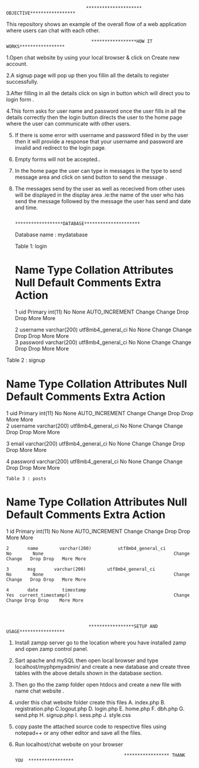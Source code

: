 
                                  ********************* OBJECTIVE*****************

This repository shows an example  of the overall flow of a web application where users can chat with each other.


                                    *****************HOW IT WORKS*****************
  

1.Open chat website by using your local browser & click on Create new account. 

2.A signup page will pop up then you fillin all the details to register successfully.

3.After filling in all the details click on sign in button which will direct you to login form .

4.This form asks for user name and password  once the user fills in all the details correctly then the login button directs the user to the  home page where the user can communicate with other users. 

5. If there is some error with  username and password filled in by  the user then it will provide a response that your username and password are invalid and redirect to the login page.

6. Empty forms will not be accepted..

7. In the home page the user can type in messages in the type to send message area and click on send button to send the message .

8. The messages send by the user as well as rececived from other uses will be displayed in the display area .ie:the name of the user who has send the message followed by the message the user has send     and date and time.


                                          ******************DATABASE*********************
   Database name : mydatabase
                 
   Table 1: login

	#            	Name	      Type	                   Collation	      Attributes 	Null	 Default	         Comments	        Extra	                   Action
	
   1          uid Primary	 int(11)			                                            No     None                         AUTO_INCREMENT     Change Change	Drop Drop    More More

	 2          username	   varchar(200)	        utf8mb4_general_ci		              No  	 None			                                       Change Change	Drop Drop    More More	
   3          password	   varchar(200)	        utf8mb4_general_ci	                No	   None			                                        Change Change	Drop Drop    More More	

  Table 2 : signup
       
  #	    Name	         Type	               Collation	              Attributes	Null	   Default	        Comments         	Extra	                Action
	
   1	uid Primary       int(11)			                                             No        None                           AUTO_INCREMENT	    Change Change	Drop Drop  More More	
   2	username        varchar(200)	    utf8mb4_general_ci	                   	 No        None			                                        Change Change	Drop Drop  More More	
   
   3	email	          varchar(200)	     utf8mb4_general_ci		                   No        None			                                        Change Change	Drop Drop   More More	
   
   4	password        varchar(200)      utf8mb4_general_ci		                   No	       None			                                        Change Change	Drop Drop    More More

	Table 3 : posts
	
   #	   Name	          Type	               Collation	             Attributes  	Null	  Default	         Comments	          Extra	                  Action
	
   1	id Primary    int(11)			                                                 No	       None		                        AUTO_INCREMENT	  Change Change	Drop Drop   More More	

	2	    name	    varchar(200)	      utf8mb4_general_ci		                     No        None			                                        Change Change	Drop Drop   More More	
 
	3	    msg	      varchar(200)	      utf8mb4_general_ci	                     	 No	       None			                                        Change Change	Drop Drop   More More	

	4	    date	     timestamp			                                               Yes	current_timestamp()			                              Change Change	Drop Drop    More More




                                   *****************SETUP AND USAGE*****************


1. Install zampp server go to the location where you have installed zamp and open  zamp control panel.

2. Sart apache and mySQL then open local browser and type localhost/myphpmyadmin/ and create a new database and create three tables  with the above details shown in the database section.

3. Then go tho the zamp folder open htdocs and create a new file with name chat website .

4. under this chat website folder create this files 
        A. index.php
        B. registration.php
        C.logout.php
        D. login.php
        E. home.php
        F. dbh.php
        G. send.php
        H. signup.php
        I. sess.php
        J. style.css
6. copy paste the attached source code to respective files using notepad++ or any other editor and save all the files.

7. Run localhost/chat website on your browser

                                                ***************** THANK YOU  *****************
